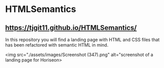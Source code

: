 # HTMLSemantics

## https://tjgit11.github.io/HTMLSemantics/

In this repository you will find a landing page with HTML and CSS files that has been refactored with semantic HTML in mind.

<img src="./assets/images/Screenshot (347).png" alt="screenshot of a landing page for Horiseon>
